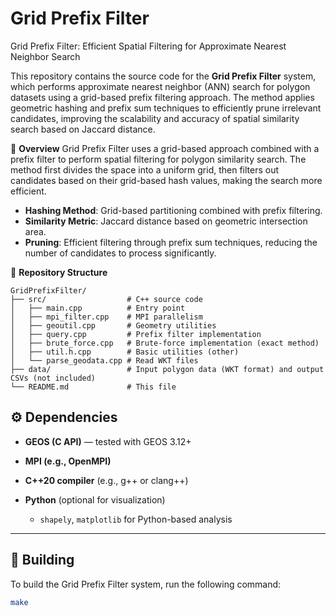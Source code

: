 # Grid Prefix Filter
Grid Prefix Filter: Efficient Spatial Filtering for Approximate Nearest Neighbor Search

This repository contains the source code for the **Grid Prefix Filter** system, which performs approximate nearest neighbor (ANN) search for polygon datasets using a grid-based prefix filtering approach. The method applies geometric hashing and prefix sum techniques to efficiently prune irrelevant candidates, improving the scalability and accuracy of spatial similarity search based on Jaccard distance.

📌 **Overview**
Grid Prefix Filter uses a grid-based approach combined with a prefix filter to perform spatial filtering for polygon similarity search. The method first divides the space into a uniform grid, then filters out candidates based on their grid-based hash values, making the search more efficient.

- **Hashing Method**: Grid-based partitioning combined with prefix filtering.
- **Similarity Metric**: Jaccard distance based on geometric intersection area.
- **Pruning**: Efficient filtering through prefix sum techniques, reducing the number of candidates to process significantly.

📁 **Repository Structure**
```
GridPrefixFilter/
├── src/                  # C++ source code
│   ├── main.cpp          # Entry point
│   ├── mpi_filter.cpp    # MPI parallelism
│   ├── geoutil.cpp       # Geometry utilities
│   ├── query.cpp         # Prefix filter implementation
│   ├── brute_force.cpp   # Brute‐force implementation (exact method)
│   ├── util.h.cpp        # Basic utilities (other)
│   └── parse_geodata.cpp # Read WKT files
├── data/                 # Input polygon data (WKT format) and output CSVs (not included)
└── README.md             # This file
```

## ⚙️ **Dependencies**

* **GEOS (C API)** — tested with GEOS 3.12+
* **MPI (e.g., OpenMPI)**
* **C++20 compiler** (e.g., g++ or clang++)
* **Python** (optional for visualization)

  * `shapely`, `matplotlib` for Python-based analysis

---

## 🔧 **Building**

To build the Grid Prefix Filter system, run the following command:

```bash
make
